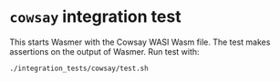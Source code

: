 # `cowsay` integration test


This starts Wasmer with the Cowsay WASI Wasm file. The test makes assertions on
the output of Wasmer. Run test with:

```bash
./integration_tests/cowsay/test.sh
```
